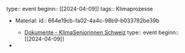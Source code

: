 type:: event
beginn:: [[2024-04-09]]
tags:: Klimaprozesse

- Material:
  id:: 664e19cb-fa02-4a4c-98b9-b033782be39b
	- [Dokumente - KlimaSeniorinnen Schweiz](https://www.klimaseniorinnen.ch/dokumente/ "Dokumente - KlimaSeniorinnen Schweiz")
type:: event
beginn:: [[2024-04-09]]

-
